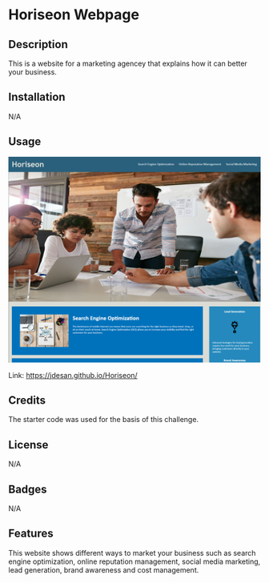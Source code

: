 # Horiseon Webpage

## Description

This is a website for a marketing agencey that explains how it can better your business.

## Installation

N/A

## Usage

![Alt text](image.png)

Link: https://jdesan.github.io/Horiseon/

## Credits

The starter code was used for the basis of this challenge.

## License

N/A

## Badges

N/A

## Features

This website shows different ways to market your business such as search engine optimization, online reputation management, social media marketing, lead generation, brand awareness and cost management.

